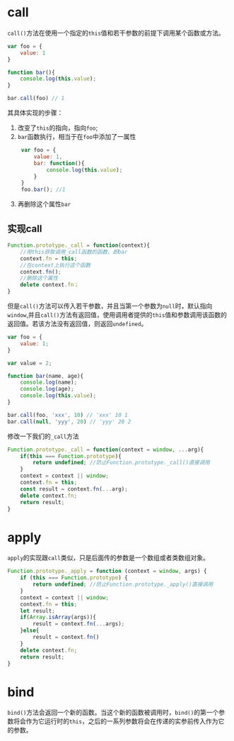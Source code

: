 # call
`call()`方法在使用一个指定的`this`值和若干参数的前提下调用某个函数或方法。
```js
var foo = {
    value: 1
}

function bar(){
    console.log(this.value);
}

bar.call(foo) // 1
```
其具体实现的步骤：
1. 改变了`this`的指向，指向`foo`;
2. `bar`函数执行，相当于在`foo`中添加了一属性
   ```js
    var foo = {
        value: 1,
        bar: function(){
            console.log(this.value);
        }
    }
    foo.bar(); //1
    ```
3. 再删除这个属性`bar`

## 实现call
```js
Function.prototype._call = function(context){
    //用this获取调用_call函数的函数，即bar
    context.fn = this;
    //在context上执行这个函数
    context.fn();
    //删除这个属性
    delete context.fn；
}
```
但是`call()`方法可以传入若干参数，并且当第一个参数为`null`时，默认指向`window`,并且`call()`方法有返回值，使用调用者提供的`this`值和参数调用该函数的返回值。若该方法没有返回值，则返回`undefined`。
``` js
var foo = {
    value: 1;
}

var value = 2;

function bar(name, age){
    console.log(name);
    console.log(age);
    console.log(this.value);
}

bar.call(foo, 'xxx', 10) // 'xxx' 10 1
bar.call(null, 'yyy', 20) // 'yyy' 20 2
```
修改一下我们的`_call`方法
```js
Function.prototype._call = function(context = window, ...arg){
    if(this === Function.prototype){
        return undefined; //防止Function.prototype._call()直接调用
    }
    context = context || window;
    context.fn = this;
    const result = context.fn(...arg);
    delete context.fn;
    return result;
}
```
# apply
`apply`的实现跟`call`类似，只是后面传的参数是一个数组或者类数组对象。
```js
Function.prototype._apply = function (context = window, args) {
    if (this === Function.prototype) {
        return undefined; //防止Function.prototype._apply()直接调用
    }
    context = context || window;
    context.fn = this;
    let result;
    if(Array.isArray(args)){
        result = context.fn(...args);
    }else{
        result = context.fn()
    }
    delete context.fn;
    return result;
}
```

# bind
`bind()`方法会返回一个新的函数。当这个新的函数被调用时，`bind()`的第一个参数将会作为它运行时的`this`，之后的一系列参数将会在传递的实参前传入作为它的参数。
